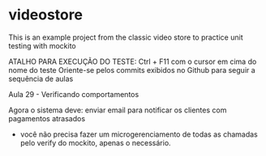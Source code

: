 # videostore
This is an example project from the classic video store to practice unit testing with mockito

ATALHO PARA EXECUÇÃO DO TESTE: Ctrl + F11 com o cursor em cima do nome do teste
Oriente-se pelos commits exibidos no Github para seguir a sequência de aulas

Aula 29 - Verificando comportamentos

Agora o sistema deve: enviar email para notificar os clientes com pagamentos atrasados

- você não precisa fazer um microgerenciamento de todas as chamadas pelo verify do mockito, apenas o necessário.